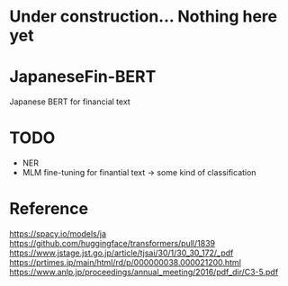 # Under construction... Nothing here yet

# JapaneseFin-BERT
Japanese BERT for financial text 

# TODO
- NER
- MLM fine-tuning for finantial text -> some kind of classification

# Reference
https://spacy.io/models/ja
https://github.com/huggingface/transformers/pull/1839
https://www.jstage.jst.go.jp/article/tjsai/30/1/30_30_172/_pdf
https://prtimes.jp/main/html/rd/p/000000038.000021200.html
https://www.anlp.jp/proceedings/annual_meeting/2016/pdf_dir/C3-5.pdf
